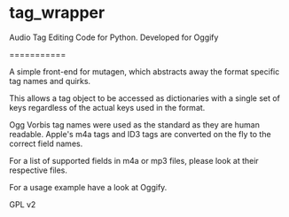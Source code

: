 tag_wrapper
===========

Audio Tag Editing Code for Python. Developed for Oggify

===========

A simple front-end for mutagen, which abstracts away the format specific tag names and quirks.

This allows a tag object to be accessed as dictionaries with a single set of keys regardless of the actual keys used in
the format.

Ogg Vorbis tag names were used as the standard as they are human readable. Apple's m4a tags and ID3 tags are converted
on the fly to the correct field names.

For a list of supported fields in m4a or mp3 files, please look at their respective files.

For a usage example have a look at Oggify.

GPL v2
